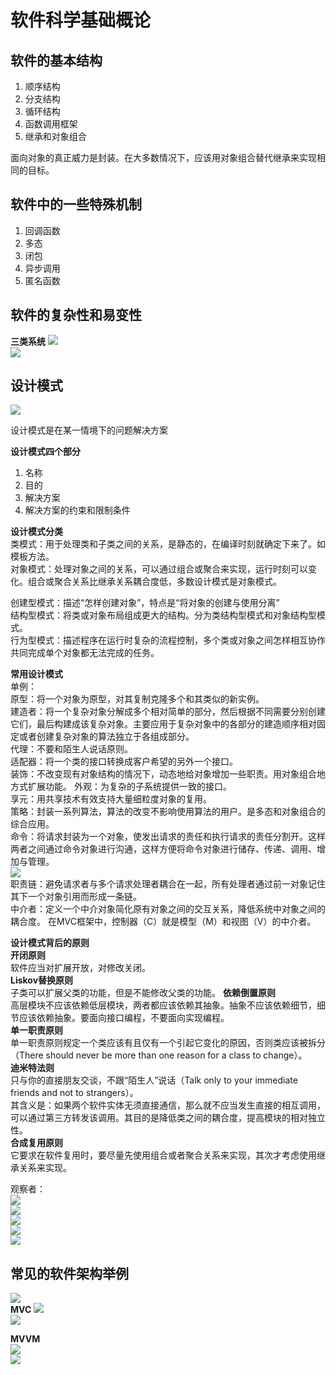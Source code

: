 # 软件科学基础概论  
## 软件的基本结构  
1. 顺序结构
2. 分支结构
3. 循环结构
4. 函数调用框架
5. 继承和对象组合  

面向对象的真正威力是封装。在大多数情况下，应该用对象组合替代继承来实现相同的目标。  

## 软件中的一些特殊机制  
1. 回调函数 
2. 多态 
3. 闭包 
4. 异步调用 
5. 匿名函数  

## 软件的复杂性和易变性
**三类系统**
![](../../attachments/2021-07-17-09-14-36.png)  
![](../../attachments/2021-07-17-09-15-22.png)  

## 设计模式  
![](../../attachments/2021-07-17-09-22-12.png)  

设计模式是在某一情境下的问题解决方案  

**设计模式四个部分**  
1. 名称
2. 目的
3. 解决方案
4. 解决方案的约束和限制条件  

**设计模式分类**  
类模式：用于处理类和子类之间的关系，是静态的，在编译时刻就确定下来了。如模板方法。  
对象模式：处理对象之间的关系，可以通过组合或聚合来实现，运行时刻可以变化。组合或聚合关系比继承关系耦合度低，多数设计模式是对象模式。  

创建型模式：描述“怎样创建对象”，特点是“将对象的创建与使用分离”    
结构型模式：将类或对象布局组成更大的结构。分为类结构型模式和对象结构型模式。  
行为型模式：描述程序在运行时复杂的流程控制，多个类或对象之间怎样相互协作共同完成单个对象都无法完成的任务。 

**常用设计模式**  
单例：  
原型：将一个对象为原型，对其复制克隆多个和其类似的新实例。  
建造者：将一个复杂对象分解成多个相对简单的部分，然后根据不同需要分别创建它们，最后构建成该复杂对象。主要应用于复杂对象中的各部分的建造顺序相对固定或者创建复杂对象的算法独立于各组成部分。  
代理：不要和陌生人说话原则。  
适配器：将一个类的接口转换成客户希望的另外一个接口。  
装饰：不改变现有对象结构的情况下，动态地给对象增加一些职责。用对象组合地方式扩展功能。
外观：为复杂的子系统提供一致的接口。  
享元：用共享技术有效支持大量细粒度对象的复用。  
策略：封装一系列算法，算法的改变不影响使用算法的用户。是多态和对象组合的综合应用。  
命令：将请求封装为一个对象，使发出请求的责任和执行请求的责任分割开。这样两者之间通过命令对象进行沟通，这样方便将命令对象进行储存、传递、调用、增加与管理。  
![](../../attachments/2021-07-17-10-02-30.png)  
职责链：避免请求者与多个请求处理者耦合在一起，所有处理者通过前一对象记住其下一个对象引用而形成一条链。  
中介者：定义一个中介对象简化原有对象之间的交互关系，降低系统中对象之间的耦合度。  在MVC框架中，控制器（C）就是模型（M）和视图（V）的中介者。   

**设计模式背后的原则**   
**开闭原则**  
软件应当对扩展开放，对修改关闭。  
**Liskov替换原则**  
子类可以扩展父类的功能，但是不能修改父类的功能。 
**依赖倒置原则**  
高层模块不应该依赖低层模块，两者都应该依赖其抽象。抽象不应该依赖细节，细节应该依赖抽象。要面向接口编程，不要面向实现编程。   
**单一职责原则**   
单一职责原则规定一个类应该有且仅有一个引起它变化的原因，否则类应该被拆分（There should never be more than one reason for a class to change）。  
**迪米特法则**  
只与你的直接朋友交谈，不跟“陌生人”说话（Talk only to your immediate friends and not to strangers）。  
其含义是：如果两个软件实体无须直接通信，那么就不应当发生直接的相互调用，可以通过第三方转发该调用。其目的是降低类之间的耦合度，提高模块的相对独立性。  
**合成复用原则**  
它要求在软件复用时，要尽量先使用组合或者聚合关系来实现，其次才考虑使用继承关系来实现。 

观察者：  
![](../../attachments/2021-07-17-10-15-33.png)    
![](../../attachments/2021-07-17-10-17-04.png)  
![](../../attachments/2021-07-17-10-17-15.png)  
![](../../attachments/2021-07-17-10-17-23.png)  
![](../../attachments/2021-07-17-10-17-29.png)  

## 常见的软件架构举例  

![](../../attachments/2021-07-17-10-22-45.png)  
**MVC**
![](../../attachments/2021-07-17-10-24-26.png)  
![](../../attachments/2021-07-17-10-27-22.png)  

**MVVM**   
![](../../attachments/2021-07-17-10-29-56.png)  
![](../../attachments/2021-07-17-10-30-08.png)  
